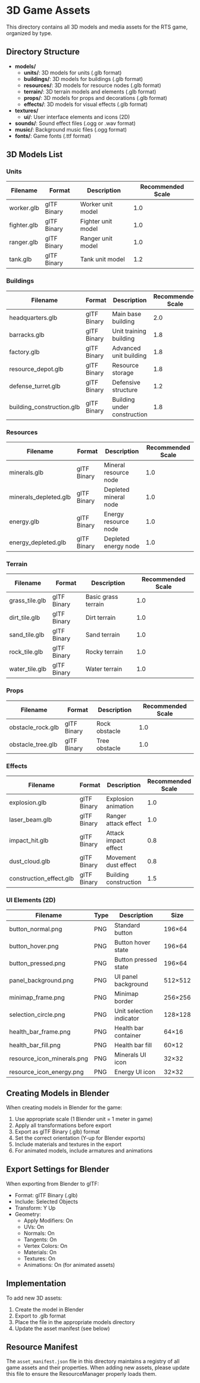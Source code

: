 # 3D Game Assets

This directory contains all 3D models and media assets for the RTS game, organized by type.

## Directory Structure

- **models/**
  - **units/**: 3D models for units (.glb format)
  - **buildings/**: 3D models for buildings (.glb format)
  - **resources/**: 3D models for resource nodes (.glb format)
  - **terrain/**: 3D terrain models and elements (.glb format)
  - **props/**: 3D models for props and decorations (.glb format)
  - **effects/**: 3D models for visual effects (.glb format)
- **textures/**
  - **ui/**: User interface elements and icons (2D)
- **sounds/**: Sound effect files (.ogg or .wav format)
- **music/**: Background music files (.ogg format)
- **fonts/**: Game fonts (.ttf format)

## 3D Models List

### Units
| Filename | Format | Description | Recommended Scale |
|----------|--------|-------------|------------------|
| worker.glb | glTF Binary | Worker unit model | 1.0 |
| fighter.glb | glTF Binary | Fighter unit model | 1.0 |
| ranger.glb | glTF Binary | Ranger unit model | 1.0 |
| tank.glb | glTF Binary | Tank unit model | 1.2 |

### Buildings
| Filename | Format | Description | Recommended Scale |
|----------|--------|-------------|------------------|
| headquarters.glb | glTF Binary | Main base building | 2.0 |
| barracks.glb | glTF Binary | Unit training building | 1.8 |
| factory.glb | glTF Binary | Advanced unit building | 1.8 |
| resource_depot.glb | glTF Binary | Resource storage | 1.8 |
| defense_turret.glb | glTF Binary | Defensive structure | 1.2 |
| building_construction.glb | glTF Binary | Building under construction | 1.8 |

### Resources
| Filename | Format | Description | Recommended Scale |
|----------|--------|-------------|------------------|
| minerals.glb | glTF Binary | Mineral resource node | 1.0 |
| minerals_depleted.glb | glTF Binary | Depleted mineral node | 1.0 |
| energy.glb | glTF Binary | Energy resource node | 1.0 |
| energy_depleted.glb | glTF Binary | Depleted energy node | 1.0 |

### Terrain
| Filename | Format | Description | Recommended Scale |
|----------|--------|-------------|------------------|
| grass_tile.glb | glTF Binary | Basic grass terrain | 1.0 |
| dirt_tile.glb | glTF Binary | Dirt terrain | 1.0 |
| sand_tile.glb | glTF Binary | Sand terrain | 1.0 |
| rock_tile.glb | glTF Binary | Rocky terrain | 1.0 |
| water_tile.glb | glTF Binary | Water terrain | 1.0 |

### Props
| Filename | Format | Description | Recommended Scale |
|----------|--------|-------------|------------------|
| obstacle_rock.glb | glTF Binary | Rock obstacle | 1.0 |
| obstacle_tree.glb | glTF Binary | Tree obstacle | 1.0 |

### Effects
| Filename | Format | Description | Recommended Scale |
|----------|--------|-------------|------------------|
| explosion.glb | glTF Binary | Explosion animation | 1.0 |
| laser_beam.glb | glTF Binary | Ranger attack effect | 1.0 |
| impact_hit.glb | glTF Binary | Attack impact effect | 0.8 |
| dust_cloud.glb | glTF Binary | Movement dust effect | 0.8 |
| construction_effect.glb | glTF Binary | Building construction | 1.5 |

### UI Elements (2D)
| Filename | Type | Description | Size |
|----------|------|-------------|------|
| button_normal.png | PNG | Standard button | 196×64 |
| button_hover.png | PNG | Button hover state | 196×64 |
| button_pressed.png | PNG | Button pressed state | 196×64 |
| panel_background.png | PNG | UI panel background | 512×512 |
| minimap_frame.png | PNG | Minimap border | 256×256 |
| selection_circle.png | PNG | Unit selection indicator | 128×128 |
| health_bar_frame.png | PNG | Health bar container | 64×16 |
| health_bar_fill.png | PNG | Health bar fill | 60×12 |
| resource_icon_minerals.png | PNG | Minerals UI icon | 32×32 |
| resource_icon_energy.png | PNG | Energy UI icon | 32×32 |

## Creating Models in Blender

When creating models in Blender for the game:

1. Use appropriate scale (1 Blender unit = 1 meter in game)
2. Apply all transformations before export
3. Export as glTF Binary (.glb) format
4. Set the correct orientation (Y-up for Blender exports)
5. Include materials and textures in the export
6. For animated models, include armatures and animations

## Export Settings for Blender

When exporting from Blender to glTF:

- Format: glTF Binary (.glb)
- Include: Selected Objects
- Transform: Y Up
- Geometry:
  - Apply Modifiers: On
  - UVs: On
  - Normals: On
  - Tangents: On
  - Vertex Colors: On
  - Materials: On
  - Textures: On
  - Animations: On (for animated assets)

## Implementation

To add new 3D assets:
1. Create the model in Blender
2. Export to .glb format
3. Place the file in the appropriate models directory
4. Update the asset manifest (see below)

## Resource Manifest

The `asset_manifest.json` file in this directory maintains a registry of all 
game assets and their properties. When adding new assets, please update this
file to ensure the ResourceManager properly loads them.
